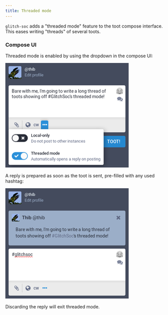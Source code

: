 ```yaml
---
title: Threaded mode
---
```


`glitch-soc` adds a "threaded mode" feature to the toot compose interface.
This eases writing "threads" of several toots.

### Compose UI

Threaded mode is enabled by using the dropdown in the compose UI:

![compose](compose.png)

A reply is prepared as soon as the toot is sent, pre-filled with any used hashtag:

![compose-reply](compose-reply.png)

Discarding the reply will exit threaded mode.
